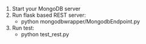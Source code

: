 1. Start your MongoDB server
2. Run flask based REST server:
    - python mongodbwrapper/MongodbEndpoint.py
3. Run test:
    - python test_rest.py